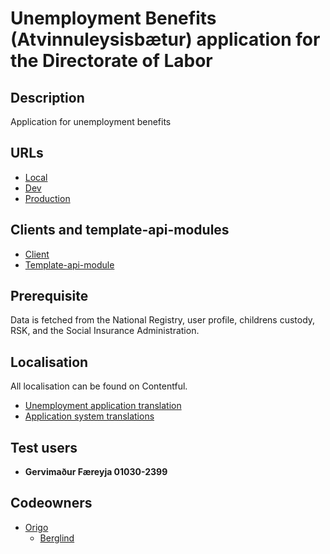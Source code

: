 # Unemployment Benefits (Atvinnuleysisbætur) application for the Directorate of Labor

## Description

Application for unemployment benefits

## URLs

- [Local](http://localhost:4242/umsoknir/atvinnuleysisbaetur)
- [Dev](https://beta.dev01.devland.is/umsoknir/atvinnuleysisbaetur)
- [Production](https://island.is/umsoknir/atvinnuleysisbaetur)

## Clients and template-api-modules

- [Client](https://github.com/island-is/island.is/tree/main/libs/clients/vmst-unemployment/src/lib/vmstUnemploymentClient.service.ts)
- [Template-api-module](https://github.com/island-is/island.is/blob/main/libs/application/template-api-modules/src/lib/modules/templates/unemployment-benefits)

## Prerequisite

Data is fetched from the National Registry, user profile, childrens custody, RSK, and the Social Insurance Administration.

## Localisation

All localisation can be found on Contentful.

- [Unemployment application translation](https://app.contentful.com/spaces/8k0h54kbe6bj/entries/vmst.ub.application)
- [Application system translations](https://app.contentful.com/spaces/8k0h54kbe6bj/entries/application.system)

## Test users

- **Gervimaður Færeyja 01030-2399**

## Codeowners

- [Origo](https://github.com/orgs/island-is/teams/origo)
  - [Berglind](https://github.com/berglindoma13)

